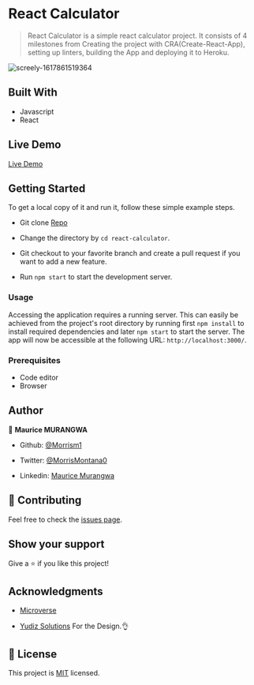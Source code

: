 # React Calculator

> React Calculator is a simple react calculator project. It consists of 4 milestones from Creating the project with CRA(Create-React-App), setting up linters, building the App and deploying it to Heroku.

![screely-1617861519364](https://user-images.githubusercontent.com/46853433/113975787-5701d980-9840-11eb-96d3-1a9fb8e76216.png)

## Built With

- Javascript
- React

## Live Demo

[Live Demo](https://morris-react-calculator.herokuapp.com/)

## Getting Started

To get a local copy of it and run it, follow these simple example steps.

- Git clone [Repo](https://github.com/Morrism1/react-calculator)

- Change the directory by `cd react-calculator`.

- Git checkout to your favorite branch and create a pull request if you want to add a new feature.

- Run `npm start` to start the development server.

### Usage

Accessing the application requires a running server. This can easily be achieved from the project's root directory by running first `npm install` to install required dependencies and later `npm start` to start the server. The app will now be accessible at the following URL: `http://localhost:3000/`.

### Prerequisites

- Code editor
- Browser

## Author

👤 **Maurice MURANGWA**

- Github: [@Morrism1](https://github.com/Morrism1)

- Twitter: [@MorrisMontana0](https://twitter.com/MurangwaMorris)

- Linkedin: [Maurice Murangwa](https://www.linkedin.com/in/mauricemurangwa/)

## 🤝 Contributing

Feel free to check the [issues page](https://github.com/Morrism1/react-calculator/issues).

## Show your support

Give a ⭐️ if you like this project!

## Acknowledgments

- [Microverse](https://www.microverse.org/)

- [Yudiz Solutions](https://codepen.io/yudizsolutions/pen/poReVdw) For the Design.👌

## 📝 License

This project is [MIT](https://opensource.org/licenses/MIT) licensed.
